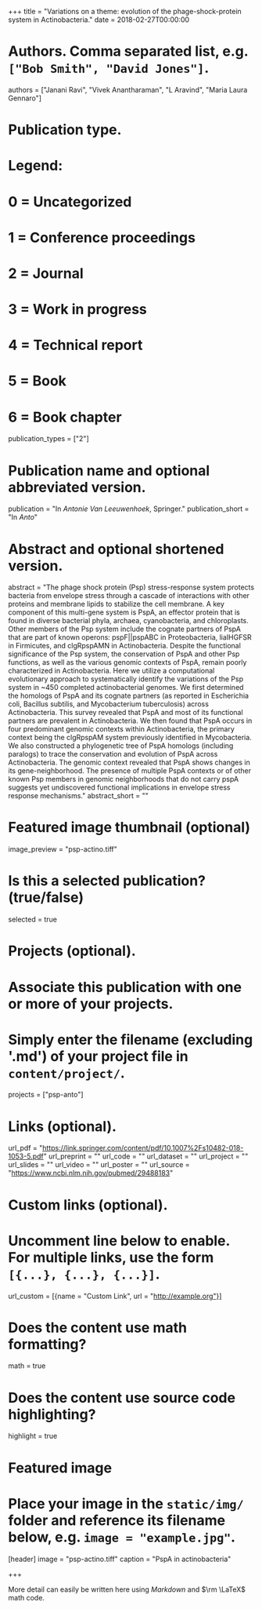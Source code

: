 +++
title = "Variations on a theme: evolution of the phage-shock-protein system in Actinobacteria."
date = 2018-02-27T00:00:00

# Authors. Comma separated list, e.g. `["Bob Smith", "David Jones"]`.
authors = ["Janani Ravi", "Vivek Anantharaman", "L Aravind", "Maria Laura Gennaro"]

# Publication type.
# Legend:
# 0 = Uncategorized
# 1 = Conference proceedings
# 2 = Journal
# 3 = Work in progress
# 4 = Technical report
# 5 = Book
# 6 = Book chapter
publication_types = ["2"]

# Publication name and optional abbreviated version.
publication = "In *Antonie Van Leeuwenhoek*, Springer."
publication_short = "In *Anto*"

# Abstract and optional shortened version.
abstract = "The phage shock protein (Psp) stress-response system protects bacteria from envelope stress through a cascade of interactions with other proteins and membrane lipids to stabilize the cell membrane. A key component of this multi-gene system is PspA, an effector protein that is found in diverse bacterial phyla, archaea, cyanobacteria, and chloroplasts. Other members of the Psp system include the cognate partners of PspA that are part of known operons: pspF||pspABC in Proteobacteria, liaIHGFSR in Firmicutes, and clgRpspAMN in Actinobacteria. Despite the functional significance of the Psp system, the conservation of PspA and other Psp functions, as well as the various genomic contexts of PspA, remain poorly characterized in Actinobacteria. Here we utilize a computational evolutionary approach to systematically identify the variations of the Psp system in ~450 completed actinobacterial genomes. We first determined the homologs of PspA and its cognate partners (as reported in Escherichia coli, Bacillus subtilis, and Mycobacterium tuberculosis) across Actinobacteria. This survey revealed that PspA and most of its functional partners are prevalent in Actinobacteria. We then found that PspA occurs in four predominant genomic contexts within Actinobacteria, the primary context being the clgRpspAM system previously identified in Mycobacteria. We also constructed a phylogenetic tree of PspA homologs (including paralogs) to trace the conservation and evolution of PspA across Actinobacteria. The genomic context revealed that PspA shows changes in its gene-neighborhood. The presence of multiple PspA contexts or of other known Psp members in genomic neighborhoods that do not carry pspA suggests yet undiscovered functional implications in envelope stress response mechanisms."
abstract_short = ""

# Featured image thumbnail (optional)
image_preview = "psp-actino.tiff"

# Is this a selected publication? (true/false)
selected = true

# Projects (optional).
#   Associate this publication with one or more of your projects.
#   Simply enter the filename (excluding '.md') of your project file in `content/project/`.
projects = ["psp-anto"]

# Links (optional).
url_pdf = "https://link.springer.com/content/pdf/10.1007%2Fs10482-018-1053-5.pdf"
url_preprint = ""
url_code = ""
url_dataset = ""
url_project = ""
url_slides = ""
url_video = ""
url_poster = ""
url_source = "https://www.ncbi.nlm.nih.gov/pubmed/29488183"

# Custom links (optional).
#   Uncomment line below to enable. For multiple links, use the form `[{...}, {...}, {...}]`.
url_custom = [{name = "Custom Link", url = "http://example.org"}]

# Does the content use math formatting?
math = true

# Does the content use source code highlighting?
highlight = true

# Featured image
# Place your image in the `static/img/` folder and reference its filename below, e.g. `image = "example.jpg"`.
[header]
image = "psp-actino.tiff"
caption = "PspA in actinobacteria"

+++

More detail can easily be written here using *Markdown* and $\rm \LaTeX$ math code.
